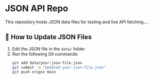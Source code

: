 # JSON API Repo

This repository hosts JSON data files for testing and live API fetching....


## 🚀 How to Update JSON Files
1. Edit the JSON file in the `data/` folder.
2. Run the following Git commands:
   ```sh
   git add data/your-json-file.json
   git commit -m "Updated your-json-file.json"
   git push origin main
